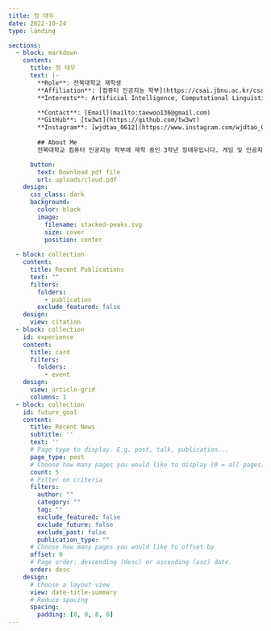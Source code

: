 ```yaml
---
title: 정 태우
date: 2022-10-24
type: landing

sections:
  - block: markdown
    content:
      title: 정 태우
      text: |-
        **Role**: 전북대학교 재학생  
        **Affiliation**: [컴퓨터 인공지능 학부](https://csai.jbnu.ac.kr/csai/index.do)  
        **Interests**: Artificial Intelligence, Computational Linguistics, Game Development  

        **Contact**: [Email](mailto:taewoo136@gmail.com)  
        **GitHub**: [tw3wt](https://github.com/tw3wt)  
        **Instagram**: [wjdtao_0612](https://www.instagram.com/wjdtao_0612/)  
        
        ## About Me
        전북대학교 컴퓨터 인공지능 학부에 재학 중인 3학년 정태우입니다. 게임 및 인공지능 분야에 관심을 가지고 있습니다.

      button:
        text: Download pdf file
        url: uploads/cloud.pdf
    design:
      css_class: dark
      background:
        color: black
        image:
          filename: stacked-peaks.svg
          size: cover
          position: center
  
  - block: collection
    content:
      title: Recent Publications
      text: ""
      filters:
        folders:
          - publication
        exclude_featured: false
    design:
      view: citation
  - block: collection
    id: experience
    content:
      title: card
      filters:
        folders:
          - event
    design:
      view: article-grid
      columns: 1
  - block: collection
    id: future_goal
    content:
      title: Recent News
      subtitle: ''
      text: ''
      # Page type to display. E.g. post, talk, publication...
      page_type: post
      # Choose how many pages you would like to display (0 = all pages)
      count: 5
      # Filter on criteria
      filters:
        author: ""
        category: ""
        tag: ""
        exclude_featured: false
        exclude_future: false
        exclude_past: false
        publication_type: ""
      # Choose how many pages you would like to offset by
      offset: 0
      # Page order: descending (desc) or ascending (asc) date.
      order: desc
    design:
      # Choose a layout view
      view: date-title-summary
      # Reduce spacing
      spacing:
        padding: [0, 0, 0, 0]
---
```


